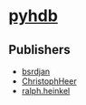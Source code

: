 # [pyhdb](https://pypi.org/project/pyhdb)



## Publishers
- [bsrdjan](https://pypi.org/user/bsrdjan)
- [ChristophHeer](https://pypi.org/user/ChristophHeer)
- [ralph.heinkel](https://pypi.org/user/ralph.heinkel)

